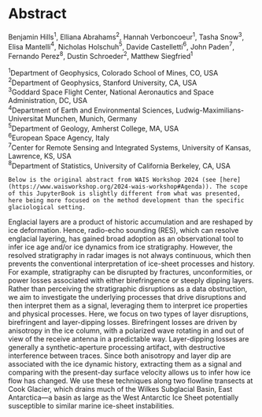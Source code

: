 # Abstract

Benjamin Hills$^1$, Elliana Abrahams$^2$, Hannah Verboncoeur$^1$, Tasha Snow$^3$, Elisa Mantelli$^4$, Nicholas Holschuh$^5$, Davide Castelletti$^6$, John Paden$^7$, Fernando Perez$^8$, Dustin Schroeder$^2$, Matthew Siegfried$^1$

$^1$Department of Geophysics, Colorado School of Mines, CO, USA
<br>
$^2$Department of Geophysics, Stanford University, CA, USA
<br>
$^3$Goddard Space Flight Center, National Aeronautics and Space Administration, DC, USA
<br>
$^4$Department of Earth and Environmental Sciences, Ludwig-Maximilians-Universitat Munchen, Munich, Germany
<br>
$^5$Department of Geology, Amherst College, MA, USA
<br>
$^6$European Space Agency, Italy
<br>
$^7$Center for Remote Sensing and Integrated Systems, University of Kansas, Lawrence, KS, USA
<br>
$^8$Department of Statistics, University of California Berkeley, CA, USA

```{note}
Below is the original abstract from WAIS Workshop 2024 (see [here](https://www.waisworkshop.org/2024-wais-workshop#Agenda)). The scope of this JupyterBook is slightly different from what was presented, here being more focused on the method development than the specific glaciological setting.
```

Englacial layers are a product of historic accumulation and are reshaped by ice deformation. 
Hence, radio-echo sounding (RES), which can resolve englacial layering, has gained broad adoption as an observational tool to infer ice age and/or ice dynamics from ice stratigraphy. 
However, the resolved stratigraphy in radar images is not always continuous, which then prevents the conventional interpretation of ice-sheet processes and history. 
For example, stratigraphy can be disrupted by fractures, unconformities, or power losses associated with either birefringence or steeply dipping layers. 
Rather than perceiving the stratigraphic disruptions as a data obstruction, we aim to investigate the underlying processes that drive disruptions and then interpret them as a signal, leveraging them to interpret ice properties and physical processes. 
Here, we focus on two types of layer disruptions, birefringent and layer-dipping losses. 
Birefringent losses are driven by anisotropy in the ice column, with a polarized wave rotating in and out of
view of the receive antenna in a predictable way. 
Layer-dipping losses are generally a synthetic-aperture processing artifact, with destructive interference between traces.
Since both anisotropy and layer dip are associated with the ice dynamic history, extracting them as a signal and comparing with the present-day surface velocity allows
us to infer how ice flow has changed. 
We use these techniques along two flowline transects at Cook Glacier, which drains much of the Wilkes Subglacial Basin, East Antarctica—a basin as large as the West Antarctic Ice Sheet potentially susceptible to similar marine ice-sheet instabilities.